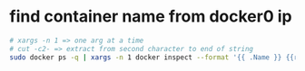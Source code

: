 ---
---

# find container name from docker0 ip

```bash
# xargs -n 1 => one arg at a time
# cut -c2- => extract from second character to end of string
sudo docker ps -q | xargs -n 1 docker inspect --format '{{ .Name }} {{range .NetworkSettings.Networks}} {{.IPAddress}}{{end}}' | grep 172.17.0.2 | awk '{print $1}' | cut -c2-
```
